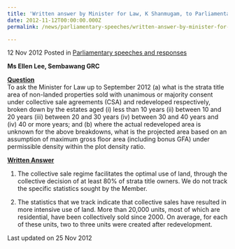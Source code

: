 ```yaml
---
title: 'Written answer by Minister for Law, K Shanmugam, to Parliamentary Question on strata title area of non-landed properties sold with unanimous or majority consent'
date: 2012-11-12T00:00:00.000Z
permalink: /news/parliamentary-speeches/written-answer-by-minister-for-law--k-shanmugam--to-parliamentar0

---
```



12 Nov 2012 Posted in [Parliamentary speeches and responses](/news/parliamentary-speeches) 

**Ms Ellen Lee, Sembawang GRC**

**<u>Question</u>**  
To ask the Minister for Law up to September 2012 (a) what is the strata title area of non-landed properties sold with unanimous or majority consent under collective sale agreements (CSA) and redeveloped respectively, broken down by the estates aged (i) less than 10 years (ii) between 10 and 20 years (iii) between 20 and 30 years (iv) between 30 and 40 years and (iv) 40 or more years; and (b) where the actual redeveloped area is unknown for the above breakdowns, what is the projected area based on an assumption of maximum gross floor area (including bonus GFA) under permissible density within the plot density ratio.



**<u>Written Answer</u>**  

1. The collective sale regime facilitates the optimal use of land, through the collective decision of at least 80% of strata title owners. We do not track the specific statistics sought by the Member.

2. The statistics that we track indicate that collective sales have resulted in more intensive use of land. More than 20,000 units, most of which are residential, have been collectively sold since 2000. On average, for each of these units, two to three units were created after redevelopment.




<p class="right-side-updated">Last updated on 25 Nov 2012</p> 
